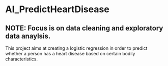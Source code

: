 # AI_PredictHeartDisease

## NOTE: Focus is on data cleaning and exploratory data anaylsis.

This project aims at creating a logistic regression in order to predict whether a person has a heart disease based on certain bodily characteristics.
